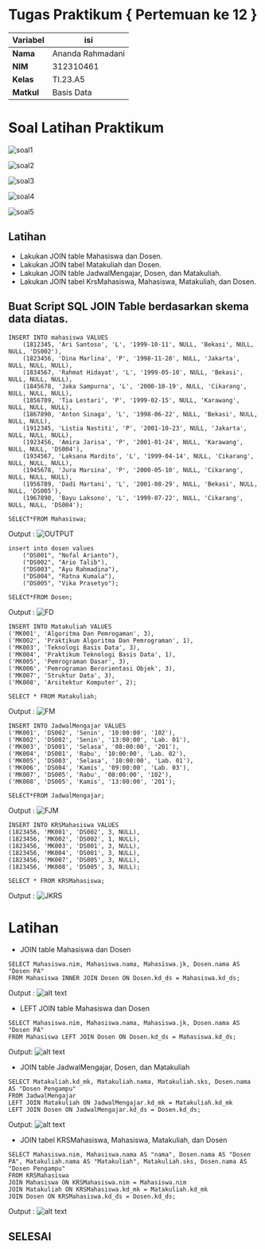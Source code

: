 # Tugas Praktikum { Pertemuan ke 12 }

|Variabel|isi|
|--------|---|
|**Nama**| Ananda Rahmadani
|**NIM**| 312310461
|**Kelas**| TI.23.A5
|**Matkul**| Basis Data

# Soal Latihan Praktikum 

![soal1](https://github.com/anandarahmadani/praktikum5/assets/147919907/6a702dfc-12ea-4a38-8c07-0162bec7330d)

![soal2](https://github.com/anandarahmadani/praktikum5/assets/147919907/bd6a4c20-c18d-4a71-b05c-b7022a97530b)

![soal3](https://github.com/anandarahmadani/praktikum5/assets/147919907/90007dd8-3bb0-4b75-b5e0-0faa4839a42b)

![soal4](https://github.com/anandarahmadani/praktikum5/assets/147919907/9f6c50ce-9e22-4add-8a4e-a5560b498883)

![soal5](https://github.com/anandarahmadani/praktikum5/assets/147919907/7e0e19e1-1a99-4214-8c16-fac4ed509aa6)

## Latihan

- Lakukan JOIN table Mahasiswa dan Dosen.
- Lakukan JOIN tabel Matakuliah dan Dosen.
- Lakukan JOIN table JadwalMengajar, Dosen, dan Matakuliah.
- Lakukan JOIN tabel KrsMahasiswa, Mahasiswa, Matakuliah, dan Dosen.

## Buat Script SQL JOIN Table berdasarkan skema data diatas.

```
INSERT INTO mahasiswa VALUES
    (1812345, 'Ari Santoso', 'L', '1999-10-11', NULL, 'Bekasi', NULL, NULL, 'DS002'),
    (1823456, 'Dina Marlina', 'P', '1998-11-20', NULL, 'Jakarta', NULL, NULL, NULL),
    (1834567, 'Rahmat Hidayat', 'L', '1999-05-10', NULL, 'Bekasi', NULL, NULL, NULL),
    (1845678, 'Jaka Sampurna', 'L', '2000-10-19', NULL, 'Cikarang', NULL, NULL, NULL),
    (1856789, 'Tia Lestari', 'P', '1999-02-15', NULL, 'Karawang', NULL, NULL, NULL),
    (1867890, 'Anton Sinaga', 'L', '1998-06-22', NULL, 'Bekasi', NULL, NULL, NULL),
    (1912345, 'Listia Nastiti', 'P', '2001-10-23', NULL, 'Jakarta', NULL, NULL, NULL),
    (1923456, 'Amira Jarisa', 'P', '2001-01-24', NULL, 'Karawang', NULL, NULL, 'DS004'),
    (1934567, 'Laksana Mardito', 'L', '1999-04-14', NULL, 'Cikarang', NULL, NULL, NULL),
    (1945678, 'Jura Marsina', 'P', '2000-05-10', NULL, 'Cikarang', NULL, NULL, NULL),
    (1956789, 'Dadi Martani', 'L', '2001-08-29', NULL, 'Bekasi', NULL, NULL, 'DS005'),
    (1967890, 'Bayu Laksono', 'L', '1999-07-22', NULL, 'Cikarang', NULL, NULL, 'DS004');

SELECT*FROM Mahasiswa;
`````
Output :
![OUTPUT](https://github.com/anandarahmadani/praktikum5/assets/147919907/079d0f1e-f480-4b4a-8a48-2338aa9b9998)

`````
insert into dosen values
    ("DS001", "Nofal Arianto"),
    ("DS002", "Ario Talib"),
    ("DS003", "Ayu Rahmadina"),
    ("DS004", "Ratna Kumala"),
    ("DS005", "Vika Prasetyo");

SELECT*FROM Dosen;

`````
Output :
![FD](https://github.com/anandarahmadani/praktikum5/assets/147919907/58e740e1-1f3c-4952-9a37-e6f43e8bf9cb)

`````
INSERT INTO Matakuliah VALUES
('MK001', 'Algoritma Dan Pemrogaman', 3),
('MK002', 'Praktikum Algoritma Dan Pemrograman', 1),
('MK003', 'Teknologi Basis Data', 3),
('MK004', 'Praktikum Teknologi Basis Data', 1),
('MK005', 'Pemrograman Dasar', 3),
('MK006', 'Pemrograman Berorientasi Objek', 3),
('MK007', 'Struktur Data', 3),
('MK008', 'Arsitektur Komputer', 2);

SELECT * FROM Matakuliah;
`````
Output :
![FM](https://github.com/anandarahmadani/praktikum5/assets/147919907/2d32d1ac-4663-4fc3-9f25-844a59003a56)

`````
INSERT INTO JadwalMengajar VALUES
('MK001', 'DS002', 'Senin', '10:00:00', '102'),
('MK002', 'DS002', 'Senin', '13:00:00', 'Lab. 01'),
('MK003', 'DS001', 'Selasa', '08:00:00', '201'),
('MK004', 'DS001', 'Rabu', '10:00:00', 'Lab. 02'),
('MK005', 'DS003', 'Selasa', '10:00:00', 'Lab. 01'),
('MK006', 'DS004', 'Kamis', '09:00:00', 'Lab. 03'),
('MK007', 'DS005', 'Rabu', '08:00:00', '102'),
('MK008', 'DS005', 'Kamis', '13:00:00', '201');

SELECT*FROM JadwalMengajar;
`````
Output :
![FJM](https://github.com/anandarahmadani/praktikum5/assets/147919907/6487ce0b-bfe7-4414-81df-ff31ec3014ee)

`````
INSERT INTO KRSMahasiswa VALUES
(1823456, 'MK001', 'DS002', 3, NULL),
(1823456, 'MK002', 'DS002', 1, NULL),
(1823456, 'MK003', 'DS001', 3, NULL),
(1823456, 'MK004', 'DS001', 3, NULL),
(1823456, 'MK007', 'DS005', 3, NULL),
(1823456, 'MK008', 'DS005', 3, NULL);

SELECT * FROM KRSMahasiswa;
`````
Output :
![JKRS](https://github.com/anandarahmadani/praktikum5/assets/147919907/63e17422-9399-4229-bcb1-aa605f3f245d)

# Latihan
- JOIN table Mahasiswa dan Dosen
`````
SELECT Mahasiswa.nim, Mahasiswa.nama, Mahasiswa.jk, Dosen.nama AS "Dosen PA"
FROM Mahasiswa INNER JOIN Dosen ON Dosen.kd_ds = Mahasiswa.kd_ds;
`````
Output :
![alt text](JMD.png)

- LEFT JOIN table Mahasiswa dan Dosen
`````
SELECT Mahasiswa.nim, Mahasiswa.nama, Mahasiswa.jk, Dosen.nama AS "Dosen PA"
FROM Mahasiswa LEFT JOIN Dosen ON Dosen.kd_ds = Mahasiswa.kd_ds;
`````
Output:
![alt text](LJMD.png)

- JOIN table JadwalMengajar, Dosen, dan Matakuliah
`````
SELECT Matakuliah.kd_mk, Matakuliah.nama, Matakuliah.sks, Dosen.nama AS "Dosen Pengampu"
FROM JadwalMengajar
LEFT JOIN Matakuliah ON JadwalMengajar.kd_mk = Matakuliah.kd_mk
LEFT JOIN Dosen ON JadwalMengajar.kd_ds = Dosen.kd_ds;
`````
Output:
![alt text](JJMDM.png)


- JOIN tabel KRSMahasiswa, Mahasiswa, Matakuliah, dan Dosen
`````
SELECT Mahasiswa.nim, Mahasiswa.nama AS "nama", Dosen.nama AS "Dosen PA", Matakuliah.nama AS "Matakuliah", Matakuliah.sks, Dosen.nama AS "Dosen Pengampu"
FROM KRSMahasiswa
JOIN Mahasiswa ON KRSMahasiswa.nim = Mahasiswa.nim
JOIN Matakuliah ON KRSMahasiswa.kd_mk = Matakuliah.kd_mk
JOIN Dosen ON KRSMahasiswa.kd_ds = Dosen.kd_ds;
`````
Output :
![alt text](JKRS.png)

## SELESAI 
